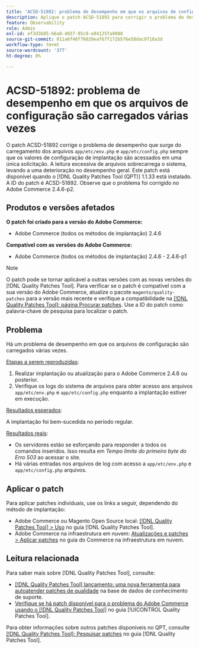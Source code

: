 ```yaml
---
title: 'ACSD-51892: problema de desempenho em que os arquivos de configuração são carregados várias vezes'
description: Aplique o patch ACSD-51892 para corrigir o problema de desempenho do Adobe Commerce em que os arquivos de configuração são carregados várias vezes durante a implantação.
feature: Observability
role: Admin
exl-id: ef3d3b85-b6a0-4037-95c0-e84125fa9088
source-git-commit: 011a6f46f76029eaf67f172b576e58dac9710a3d
workflow-type: tm+mt
source-wordcount: '377'
ht-degree: 0%

---
```


# ACSD-51892: problema de desempenho em que os arquivos de configuração são carregados várias vezes

O patch ACSD-51892 corrige o problema de desempenho que surge do carregamento dos arquivos `app/etc/env.php` e `app/etc/config.php` sempre que os valores de configuração de implantação são acessados em uma única solicitação. A leitura excessiva de arquivos sobrecarrega o sistema, levando a uma deterioração no desempenho geral. Este patch está disponível quando o [!DNL Quality Patches Tool (QPT)] 1.1.33 está instalado. A ID do patch é ACSD-51892. Observe que o problema foi corrigido no Adobe Commerce 2.4.6-p2.

## Produtos e versões afetados

**O patch foi criado para a versão do Adobe Commerce:**

* Adobe Commerce (todos os métodos de implantação) 2.4.6

**Compatível com as versões do Adobe Commerce:**

* Adobe Commerce (todos os métodos de implantação) 2.4.6 - 2.4.6-p1

>[!NOTE]
>
>O patch pode se tornar aplicável a outras versões com as novas versões do [!DNL Quality Patches Tool]. Para verificar se o patch é compatível com a sua versão do Adobe Commerce, atualize o pacote `magento/quality-patches` para a versão mais recente e verifique a compatibilidade na [[!DNL Quality Patches Tool]: página Procurar patches](https://experienceleague.adobe.com/tools/commerce-quality-patches/index.html). Use a ID do patch como palavra-chave de pesquisa para localizar o patch.

## Problema

Há um problema de desempenho em que os arquivos de configuração são carregados várias vezes.

<u>Etapas a serem reproduzidas</u>:

1. Realizar implantação ou atualização para o Adobe Commerce 2.4.6 ou posterior.
1. Verifique os logs do sistema de arquivos para obter acesso aos arquivos `app/etc/env.php` e `app/etc/config.php` enquanto a implantação estiver em execução.

<u>Resultados esperados</u>:

A implantação foi bem-sucedida no período regular.

<u>Resultados reais</u>:

* Os servidores estão se esforçando para responder a todos os comandos inseridos. Isso resulta em *Tempo limite do primeiro byte do Erro 503* ao acessar o site.
* Há várias entradas nos arquivos de log com acesso a `app/etc/env.php` e `app/etc/config.php` arquivos.

## Aplicar o patch

Para aplicar patches individuais, use os links a seguir, dependendo do método de implantação:

* Adobe Commerce ou Magento Open Source local: [[!DNL Quality Patches Tool] > Uso](/help/tools/quality-patches-tool/usage.md) no guia [!DNL Quality Patches Tool].
* Adobe Commerce na infraestrutura em nuvem: [Atualizações e patches > Aplicar patches](https://experienceleague.adobe.com/docs/commerce-cloud-service/user-guide/develop/upgrade/apply-patches.html) no guia do Commerce na infraestrutura em nuvem.

## Leitura relacionada

Para saber mais sobre [!DNL Quality Patches Tool], consulte:

* [[!DNL Quality Patches Tool] lançamento: uma nova ferramenta para autoatender patches de qualidade](https://experienceleague.adobe.com/en/docs/commerce-operations/tools/quality-patches-tool/quality-patches-tool-to-self-serve-quality-patches) na base de dados de conhecimento de suporte.
* [Verifique se há patch disponível para o problema do Adobe Commerce usando o  [!DNL Quality Patches Tool]](/help/tools/quality-patches-tool/patches-available-in-qpt/check-patch-for-magento-issue-with-magento-quality-patches.md) no guia [!UICONTROL Quality Patches Tool].


Para obter informações sobre outros patches disponíveis no QPT, consulte [[!DNL Quality Patches Tool]: Pesquisar patches](https://experienceleague.adobe.com/tools/commerce-quality-patches/index.html) no guia [!DNL Quality Patches Tool].

